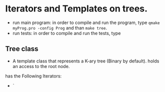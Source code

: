 # Iterators and Templates on trees.
- run main program: in order to compile and run the program, type `qmake myProg.pro -config Prog` and than `make tree`.
- run tests: in order to compile and run the tests, type 

## Tree class
- A template class that represents a K-ary tree (Binary by default).
holds an access to the root node.

has the Following Iterators:
 - `

